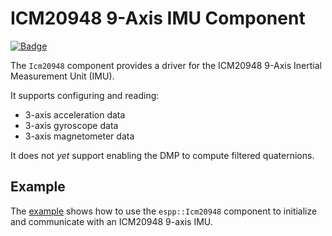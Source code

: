 # ICM20948 9-Axis IMU Component

[![Badge](https://components.espressif.com/components/espp/icm20948/badge.svg)](https://components.espressif.com/components/espp/icm20948)

The `Icm20948` component provides a driver for the ICM20948 9-Axis Inertial
Measurement Unit (IMU). 

It supports configuring and reading:
* 3-axis acceleration data
* 3-axis gyroscope data
* 3-axis magnetometer data

It does not _yet_ support enabling the DMP to compute filtered quaternions.

## Example

The [example](./example) shows how to use the `espp::Icm20948` component to
initialize and communicate with an ICM20948 9-axis IMU.

